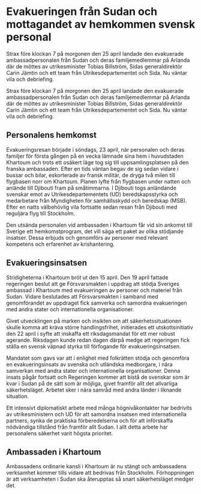 # Evakueringen från Sudan och mottagandet av hemkommen svensk personal

Strax före klockan 7 på morgonen den 25 april landade den evakuerade ambassadpersonalen från Sudan och deras familjemedlemmar på Arlanda där de möttes av utrikesminister Tobias Billström, Sidas generaldirektör Carin Jämtin och ett team från Utrikesdepartementet och Sida. Nu väntar vila och debriefing.

Strax före klockan 7 på morgonen den 25 april landade den evakuerade ambassadpersonalen från Sudan och deras familjemedlemmar på Arlanda där de möttes av utrikesminister Tobias Billström, Sidas generaldirektör Carin Jämtin och ett team från Utrikesdepartementet och Sida. Nu väntar vila och debriefing.

## Personalens hemkomst

Evakueringsresan började i söndags, 23 april, när personalen och deras familjer för första gången på en vecka lämnade sina hem i huvudstaden Khartoum och trots ett osäkert läge tog sig till uppsamlingsplatsen på den franska ambassaden. Efter en tids väntan begav de sig sedan vidare i bussar och bilar, eskorterade av fransk militär, de dryga två milen till flygbasen norr om Khartoum. Planen lyfte från flygbasen under natten och anlände till Djibouti fram på småtimmarna. I Djibouti togs anländande svenskar emot av Utrikesdepartementets (UD) beredskapsstyrka och medarbetare från Myndigheten för samhällsskydd och beredskap (MSB). Efter en natts välbehövlig vila fortsatte sedan resan från Djibouti med reguljära flyg till Stockholm.

Den utsända personalen vid ambassaden i Khartoum får vid sin ankomst till Sverige ett hemkomstprogram, det vill säga ett paket av olika stödjande insatser. Dessa erbjuds och genomförs av personer med relevant kompetens och erfarenhet av krishantering.

## Evakueringsinsatsen

Stridigheterna i Khartoum bröt ut den 15 april. Den 19 april fattade regeringen beslut att ge Försvarsmakten i uppdrag att stödja Sveriges ambassad i Khartoum med evakueringen av personer och materiel från Sudan. Vidare beslutades att Försvarsmakten i samband med genomförandet av uppdraget fick samverka och samordna evakueringen med andra stater och internationella organisationer.

Givet utvecklingen på marken och insikten om att säkerhetssituationen skulle komma att kräva större handlingsfrihet, initierades ett utskottsinitiativ den 22 april i syfte att inskaffa ett riksdagsmandat för ett mer robust agerande. Riksdagen kunde redan dagen därpå medge att regeringen fick ställa en svensk väpnad styrka till förfogande för evakueringsinsatsen.

Mandatet som gavs var att i enlighet med folkrätten stödja och genomföra en evakueringsinsats av svenska och utländska medborgare, i nära samverkan med andra stater och internationella organisationer. Denna insats pågår fortsatt och Regeringen kommer att bistå de svenskar som är kvar i Sudan på de sätt som är möjliga, givet framför allt det allvarliga säkerhetsläget. Arbetet sker i nära samråd med andra länder i liknande situation.

Ett intensivt diplomatiskt arbete med många högnivåkontakter har bedrivits av utrikesministern och UD för att samordna insatsen med internationella partners, synka de praktiska förberedelserna och för att införskaffa nödvändiga tillstånd från framför allt Sudan. I allt detta arbete har personalens säkerhet varit högsta prioritet.

## Ambassaden i Khartoum

Ambassadens ordinarie kansli i Khartoum är nu stängt och ambassadens verksamhet kommer tills vidare att bedrivas från Stockholm. Förhoppningen är att verksamheten i Sudan ska återupptas så snart säkerhetsläget medger det.
